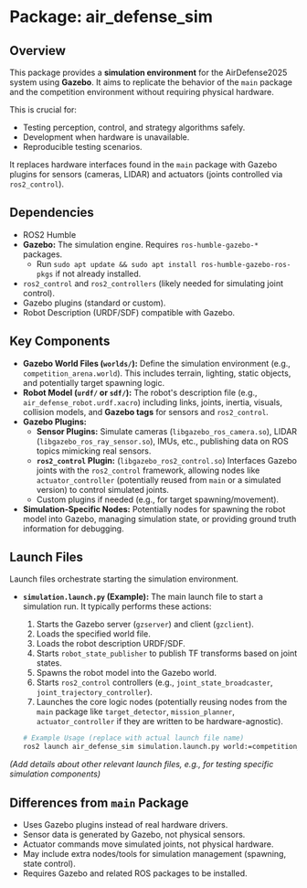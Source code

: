 # Package: air_defense_sim

## Overview

This package provides a **simulation environment** for the AirDefense2025 system using **Gazebo**. It aims to replicate the behavior of the `main` package and the competition environment without requiring physical hardware.

This is crucial for:
* Testing perception, control, and strategy algorithms safely.
* Development when hardware is unavailable.
* Reproducible testing scenarios.

It replaces hardware interfaces found in the `main` package with Gazebo plugins for sensors (cameras, LIDAR) and actuators (joints controlled via `ros2_control`).

## Dependencies

* ROS2 Humble
* **Gazebo:** The simulation engine. Requires `ros-humble-gazebo-*` packages.
    * Run `sudo apt update && sudo apt install ros-humble-gazebo-ros-pkgs` if not already installed.
* `ros2_control` and `ros2_controllers` (likely needed for simulating joint control).
* Gazebo plugins (standard or custom).
* Robot Description (URDF/SDF) compatible with Gazebo.

## Key Components

* **Gazebo World Files (`worlds/`):** Define the simulation environment (e.g., `competition_arena.world`). This includes terrain, lighting, static objects, and potentially target spawning logic.
* **Robot Model (`urdf/` or `sdf/`):** The robot's description file (e.g., `air_defense_robot.urdf.xacro`) including links, joints, inertia, visuals, collision models, and **Gazebo tags** for sensors and `ros2_control`.
* **Gazebo Plugins:**
    * **Sensor Plugins:** Simulate cameras (`libgazebo_ros_camera.so`), LIDAR (`libgazebo_ros_ray_sensor.so`), IMUs, etc., publishing data on ROS topics mimicking real sensors.
    * **`ros2_control` Plugin:** (`libgazebo_ros2_control.so`) Interfaces Gazebo joints with the `ros2_control` framework, allowing nodes like `actuator_controller` (potentially reused from `main` or a simulated version) to control simulated joints.
    * Custom plugins if needed (e.g., for target spawning/movement).
* **Simulation-Specific Nodes:** Potentially nodes for spawning the robot model into Gazebo, managing simulation state, or providing ground truth information for debugging.

## Launch Files

Launch files orchestrate starting the simulation environment.

* **`simulation.launch.py` (Example):** The main launch file to start a simulation run. It typically performs these actions:
    1.  Starts the Gazebo server (`gzserver`) and client (`gzclient`).
    2.  Loads the specified world file.
    3.  Loads the robot description URDF/SDF.
    4.  Starts `robot_state_publisher` to publish TF transforms based on joint states.
    5.  Spawns the robot model into the Gazebo world.
    6.  Starts `ros2_control` controllers (e.g., `joint_state_broadcaster`, `joint_trajectory_controller`).
    7.  Launches the core logic nodes (potentially reusing nodes from the `main` package like `target_detector`, `mission_planner`, `actuator_controller` if they are written to be hardware-agnostic).

    ```bash
    # Example Usage (replace with actual launch file name)
    ros2 launch air_defense_sim simulation.launch.py world:=competition_arena.world
    ```

*(Add details about other relevant launch files, e.g., for testing specific simulation components)*

## Differences from `main` Package

* Uses Gazebo plugins instead of real hardware drivers.
* Sensor data is generated by Gazebo, not physical sensors.
* Actuator commands move simulated joints, not physical hardware.
* May include extra nodes/tools for simulation management (spawning, state control).
* Requires Gazebo and related ROS packages to be installed.